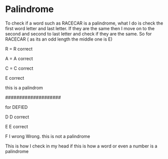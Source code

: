 # Palindrome

To check if a word such as RACECAR is a palindrome, what I do is check the first word letter and last letter. If they are the same then I move on to the second and second to last letter and check if they are the same. So for RACECAR ( as its an odd length the middle one is E)

 R = R  correct
 
 A = A  correct
 
 C = C  correct
 
 E     correct
 
 
 this is a palindrom
 
####################

for DEFIED 
 
 
 D  D correct
 
 E  E correct
 
 F  I wrong
 Wrong. this is not a palindrome
 
 This is how I check in my head if this is how a word or even a number is a palindrome
